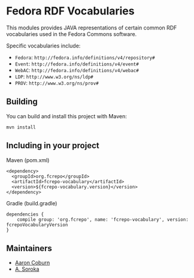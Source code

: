 # Fedora RDF Vocabularies

This modules provides JAVA representations of certain common RDF vocabularies used in the Fedora Commons software.

Specific vocabularies include:

  * `Fedora`: `http://fedora.info/definitions/v4/repository#`
  * `Event`: `http://fedora.info/definitions/v4/event#`
  * `WebAC`: `http://fedora.info/definitions/v4/webac#`
  * `LDP`: `http://www.w3.org/ns/ldp#`
  * `PROV`: `http://www.w3.org/ns/prov#`

## Building

You can build and install this project with Maven:

    mvn install

## Including in your project

Maven (pom.xml)

    <dependency>
      <groupId>org.fcrepo</groupId>
      <artifactId>fcrepo-vocabulary</artifactId>
      <version>${fcrepo-vocabulary.version}</version>
    </dependency>

Gradle (build.gradle)

    dependencies {
        compile group: 'org.fcrepo', name: 'fcrepo-vocabulary', version: fcrepoVocabularyVersion
    }

## Maintainers

  * [Aaron Coburn](https://github.com/acoburn)
  * [A. Soroka](https://github.com/ajs6f)


